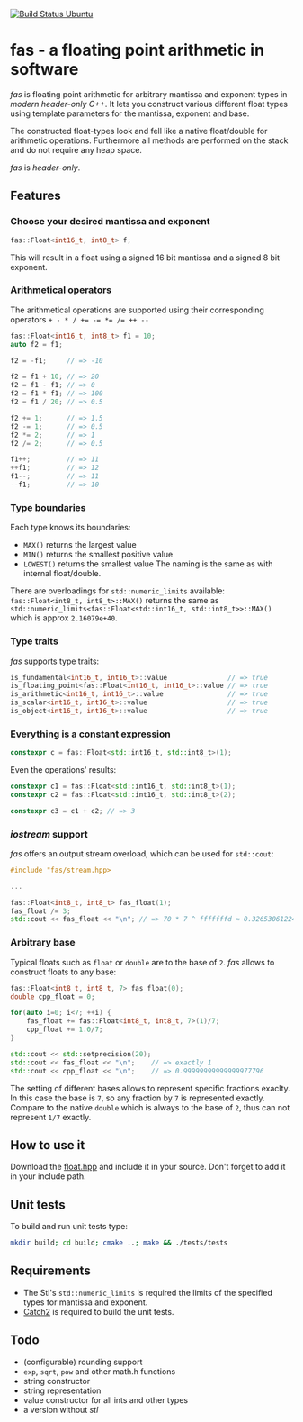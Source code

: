 [![Build Status Ubuntu](https://github.com/clemensmanert/fas/actions/workflows/cmake-single-platform.yml/badge.svg)](https://github.com/clemensmanert/fas/actions)

# fas - a floating point arithmetic in software
*fas* is floating point arithmetic for arbitrary mantissa and exponent
types in *modern header-only C++*.  It lets you construct various
different float types using template parameters for the mantissa,
exponent and base.

The constructed float-types look and fell like a native float/double
for arithmetic operations. Furthermore all methods are performed on
the stack and do not require any heap space.

*fas* is *header-only*. 

## Features
### Choose your desired mantissa and exponent
```C++
fas::Float<int16_t, int8_t> f;
```
This will result in a float using a signed 16 bit mantissa and a signed 8 bit
exponent.

### Arithmetical operators
The arithmetical operations are supported using their corresponding operators
`+ - * / += -= *= /= ++ --`
```C++
fas::Float<int16_t, int8_t> f1 = 10;
auto f2 = f1;

f2 = -f1;     // => -10

f2 = f1 + 10; // => 20
f2 = f1 - f1; // => 0
f2 = f1 * f1; // => 100
f2 = f1 / 20; // => 0.5

f2 += 1;      // => 1.5
f2 -= 1;      // => 0.5
f2 *= 2;      // => 1
f2 /= 2;      // => 0.5

f1++;         // => 11
++f1;         // => 12
f1--;         // => 11
--f1;         // => 10
```

### Type boundaries
Each type knows its boundaries:
- `MAX()` returns the largest value
- `MIN()` returns the smallest positive value
- `LOWEST()` returns the smallest value
The naming is the same as with internal float/double.

There are overloadings for `std::numeric_limits` available:
`fas::Float<int8_t, int8_t>::MAX()` returns the same as
`std::numeric_limits<fas::Float<std::int16_t, std::int8_t>>::MAX()`
which is approx `2.16079e+40`.

### Type traits
*fas* supports type traits:
```C++
is_fundamental<int16_t, int16_t>::value               // => true
is_floating_point<fas::Float<int16_t, int16_t>::value // => true
is_arithmetic<int16_t, int16_t>::value                // => true
is_scalar<int16_t, int16_t>::value                    // => true
is_object<int16_t, int16_t>::value                    // => true
  ```

### Everything is a constant expression
```C++
constexpr c = fas::Float<std::int16_t, std::int8_t>(1);
```
Even the operations' results:
```C++
constexpr c1 = fas::Float<std::int16_t, std::int8_t>(1);
constexpr c2 = fas::Float<std::int16_t, std::int8_t>(2);

constexpr c3 = c1 + c2; // => 3
```

### *iostream* support
*fas* offers an output stream overload, which can be used for `std::cout`:
```C++
#include "fas/stream.hpp>

...

fas::Float<int8_t, int8_t> fas_float(1);
fas_float /= 3;
std::cout << fas_float << "\n"; // => 70 * 7 ^ fffffffd ≈ 0.32653061224489793313
```



### Arbitrary base
Typical floats such as `float` or `double` are to the base of
`2`. *fas* allows to construct floats to any base:
```C++
fas::Float<int8_t, int8_t, 7> fas_float(0);
double cpp_float = 0;

for(auto i=0; i<7; ++i) {
	fas_float += fas::Float<int8_t, int8_t, 7>(1)/7;
	cpp_float += 1.0/7;
}

std::cout << std::setprecision(20);
std::cout << fas_float << "\n";    // => exactly 1
std::cout << cpp_float << "\n";    // => 0.99999999999999977796
```
The setting of different bases allows to represent specific fractions exaclty.
In this case the base is `7`, so any fraction by `7` is represented exactly.
Compare to the native `double` which is always to the base of `2`, thus can not
represent `1/7` exactly.

## How to use it
Download the
[float.hpp](https://raw.githubusercontent.com/clemensmanert/fas/master/fas/float.hpp)
and include it in your source. Don't forget to add it in your include path.
## Unit tests
To build and run unit tests type:
```bash
mkdir build; cd build; cmake ..; make && ./tests/tests
```
## Requirements
- The Stl's `std::numeric_limits` is required the limits of the specified types for mantissa and exponent.
- [Catch2](https://github.com/catchorg/Catch2) is required to build the unit tests.

## Todo
- (configurable) rounding support
- `exp`, `sqrt`, `pow` and other math.h functions
- string constructor
- string representation
- value constructor for all ints and other types
- a version without *stl*
